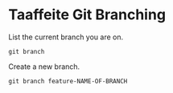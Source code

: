 # Taaffeite Git Branching

List the current branch you are on.

```
git branch
```

Create a new branch.

```
git branch feature-NAME-OF-BRANCH
```